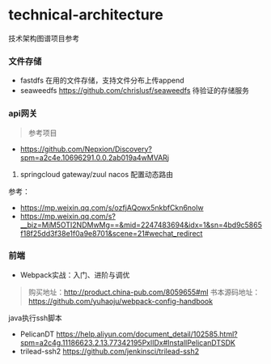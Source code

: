 # technical-architecture
技术架构图谱项目参考

### 文件存储
* fastdfs 在用的文件存储，支持文件分布上传append
* seaweedfs https://github.com/chrislusf/seaweedfs 待验证的存储服务

### api网关
> 参考项目
* https://github.com/Nepxion/Discovery?spm=a2c4e.10696291.0.0.2ab019a4wMVARj

1. springcloud gateway/zuul nacos 配置动态路由

参考：

* https://mp.weixin.qq.com/s/ozfjAQowx5nkbfCkn6nolw
* https://mp.weixin.qq.com/s?__biz=MjM5OTI2NDMwMg==&mid=2247483694&idx=1&sn=4bd9c5865f18f25dd3f38e1f0a9e8701&scene=21#wechat_redirect


### 前端
* Webpack实战：入门、进阶与调优
> 购买地址：http://product.china-pub.com/8059655#ml
书本源码地址：https://github.com/yuhaoju/webpack-config-handbook

java执行ssh脚本
* PelicanDT https://help.aliyun.com/document_detail/102585.html?spm=a2c4g.11186623.2.13.77342195PxlIDx#InstallPelicanDTSDK
* trilead-ssh2 https://github.com/jenkinsci/trilead-ssh2
